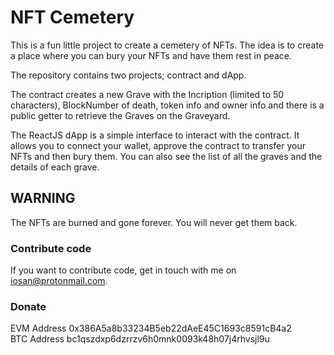 # NFT Cemetery

This is a fun little project to create a cemetery of NFTs. The idea is to create a place where you can bury your NFTs and have them rest in peace.

The repository contains two projects; contract and dApp.

The contract creates a new Grave with the Incription (limited to 50 characters), BlockNumber of death, token info and owner info and there is a public getter to retrieve the Graves on the Graveyard.

The ReactJS dApp is a simple interface to interact with the contract. It allows you to connect your wallet, approve the contract to transfer your NFTs and then bury them. You can also see the list of all the graves and the details of each grave.

## WARNING
The NFTs are burned and gone forever. You will never get them back.

### Contribute code
If you want to contribute code, get in touch with me on iosan@protonmail.com.

### Donate
EVM Address 0x386A5a8b33234B5eb22dAeE45C1693c8591cB4a2  
BTC Address bc1qszdxp6dzrrzv6h0mnk0093k48h07j4rhvsjl9u  

